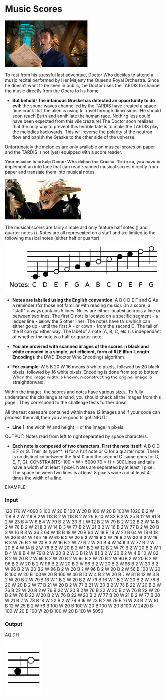 # Music Scores
 
 ![music-scores1](./music-scores1.jpg)
 
To rest from his stressful last adventure, Doctor Who decides to attend a music recital performed by Her Majesty the Queen’s Royal Orchestra. Since he doesn’t want to be seen in public, the Doctor uses the TARDIS to channel the music directly from the Opera to his home.

* **But behold! The infamous Graske has detected an opportunity to do evil**: the sound waves channelled by the TARDIS have created a space-time crack that the alien is using to travel through dimensions. He should soon reach Earth and annihilate the human race. Nothing less could have been expected from this vile creature!
The Doctor soon realizes that the only way to prevent this terrible fate is to make the TARDIS play the melodies backwards. This will reverse the polarity of the neutron flow and banish the Graske to the other side of the universe.

Unfortunately the melodies are only available on musical scores on paper and the TARDIS is not (yet) equipped with a score reader.

Your mission is to help Doctor Who defeat the Graske. To do so, you have to implement an interface that can read scanned musical scores directly from paper and translate them into musical notes.

 ![music-scores2](./music-scores2.jpg)

The musical scores are fairly simple and only feature half notes () and quarter notes (). Notes are all represented on a staff and are limited to the following musical notes (either half or quarter):

 ![music-scores3](./music-scores3.png)

* **Notes are labelled using the English convention**: A B C D E F and G
As a reminder (for those not familiar with reading music):
On a score, a "staff" always contains 5 lines. Notes are either located accross a line or between two lines.
The first C note is located on a specific segment - a ledger line - below the 5 other lines.
The notes have tails which can either go up - until the first A - or down - from the second C. The tail of the B can go either way.
The label of a note (A, B, C, etc.) is independant of whether the note is a half or quarter note.
* **You are provided with scanned images of the scores in black and white encoded in a simple, yet efficient, form of RLE (Run-Length Encoding)**: the DWE (Doctor Who Encoding) algorithm.

* **For example**: W 5 B 20 W 16 means 5 white pixels, followed by 20 black pixels, followed by 16 white pixels.
Encoding is done from top to bottom. When the image width is known, reconstructing the original image is straightforward.
 
Within the images, the scores and notes have various sizes. To fully understand the challenge at hand, you should check all the images from this    page  . They correspond to the challenge tests further down. 

All the test cases are contained within these 12 images and if your code can process them all, then you are good to go!
INPUT:
* **Line 1**: the width W and height H of the image in pixels.
 
OUTPUT:
Notes read from left to right separated by space characters.
* **Each note is composed of two characters. First the note itself**: A B C D E F or G. Then its type**: H for a half note or Q for a quarter note. There is no distinction between the first C and the second C (same goes for D, E, F, G).
CONSTRAINTS:
100 < W < 5000
70 < H < 300
Lines and tails have a width of at least 1 pixel.
Notes are separated by at least 1 pixel.
The space between two lines is at least 8 pixels wide and at least 4 times the width of a line.
 
EXAMPLE:

### Input
120 176
W 4090 B 100 W 20 B 100 W 20 B 100 W 20 B 100 W 1020 B 2 W 118 B 2 W 118 B 2 W 118 B 2 W 118 B 2 W 26 B 10 W 82 B 2 W 25 B 12 W 81 B 2 W 23 B 4 W 8 B 4 W 79 B 2 W 23 B 2 W 12 B 2 W 79 B 2 W 22 B 2 W 14 B 2 W 78 B 2 W 21 B 3 W 14 B 3 W 77 B 2 W 21 B 2 W 16 B 2 W 77 B 2 W 20 B 3 W 16 B 3 W 36 B 64 W 18 B 18 W 20 B 64 W 18 B 18 W 20 B 64 W 18 B 18 W 20 B 64 W 18 B 18 W 60 B 2 W 20 B 2 W 18 B 2 W 76 B 2 W 20 B 3 W 16 B 3 W 76 B 2 W 20 B 3 W 16 B 2 W 77 B 2 W 20 B 4 W 14 B 3 W 77 B 2 W 20 B 4 W 14 B 2 W 78 B 2 W 20 B 2 W 1 B 2 W 12 B 2 W 79 B 2 W 20 B 2 W 1 B 4 W 8 B 4 W 79 B 2 W 20 B 2 W 3 B 12 W 81 B 2 W 20 B 2 W 4 B 10 W 82 B 2 W 20 B 2 W 96 B 2 W 20 B 2 W 96 B 2 W 20 B 2 W 96 B 2 W 20 B 2 W 96 B 2 W 20 B 2 W 96 B 2 W 20 B 2 W 96 B 2 W 20 B 2 W 96 B 2 W 20 B 2 W 96 B 2 W 20 B 2 W 96 B 2 W 20 B 2 W 96 B 2 W 20 B 2 W 56 B 100 W 20 B 100 W 20 B 100 W 20 B 100 W 46 B 10 W 4 B 2 W 20 B 2 W 81 B 12 W 3 B 2 W 20 B 2 W 79 B 16 W 1 B 2 W 20 B 2 W 79 B 16 W 1 B 2 W 20 B 2 W 78 B 20 W 20 B 2 W 77 B 21 W 20 B 2 W 77 B 21 W 20 B 2 W 76 B 22 W 20 B 2 W 76 B 22 W 20 B 2 W 76 B 22 W 20 B 2 W 76 B 22 W 20 B 2 W 76 B 22 W 20 B 2 W 76 B 22 W 20 B 2 W 76 B 22 W 20 B 2 W 77 B 20 W 21 B 2 W 77 B 20 W 21 B 2 W 78 B 18 W 22 B 2 W 79 B 16 W 23 B 2 W 79 B 16 W 23 B 2 W 81 B 12 W 25 B 2 W 56 B 100 W 20 B 100 W 20 B 100 W 20 B 100 W 2420 B 100 W 20 B 100 W 20 B 100 W 20 B 100 W 5050

### Output
AQ DH

 ![music-scores4](./music-scores4.png)
